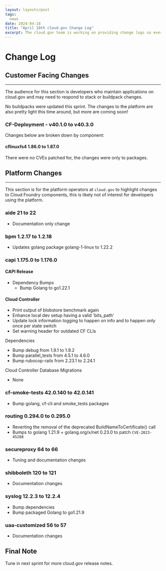 ```yaml
---
layout: layouts/post
tags:
  news
date: 2024-04-18
title: "April 18th cloud.gov Change Log"
excerpt: The cloud.gov team is working on providing change logs so everyone can see new features and updates.
---
```


# Change Log 

## Customer Facing Changes
---

The audience for this section is developers who maintain applications on cloud.gov and may need to respond to stack or buildpack changes.

No buildpacks were updated this sprint.  The changes to the platform are also pretty light this time around, but more are coming soon!

### CF-Deployment - v40.1.0 to v40.3.0

Changes below are broken down by component:


#### cflinuxfs4 1.86.0 to 1.87.0

There were no CVEs patched for, the changes were only to packages.


## Platform Changes
---

This section is for the platform operators at `cloud.gov` to highlight changes to Cloud Foundry components, this is likely not of interest for developers using the platform.


### aide 21 to 22

* Documentation only change

### bpm 1.2.17 to 1.2.18

* Updates golang package golang-1-linux to 1.22.2

### capi 1.175.0 to 1.176.0

#### CAPI Release

* Dependency Bumps
   * Bump Golang to go1.22.1

#### Cloud Controller

* Print output of blobstore benchmark again
* Enhance local dev setup having a valid 'bits_path'
* Update lock information logging to happen on info and to happen only once per state switch
* Set warning header for outdated CF CLIs

Dependencies

* Bump debug from 1.9.1 to 1.9.2
* Bump parallel_tests from 4.5.1 to 4.6.0
* Bump rubocop-rails from 2.23.1 to 2.24.1

Cloud Controller Database Migrations

* None


### cf-smoke-tests 42.0.140 to 42.0.141

* Bump golang, cf-cli and smoke_tests packages


### routing 0.294.0 to 0.295.0

* Reverting the removal of the deprecated BuildNameToCertificate() call
* Bumps to golang 1.21.9 + golang.org/x/net 0.23.0 to patch `CVE-2023-45288`

### secureproxy 64 to 66

* Tuning and documentation changes


### shibboleth 120 to 121

* Documentation changes


### syslog 12.2.3 to 12.2.4

* Bump dependencies
* Bump packaged Golang to go1.21.9


### uaa-customized 56 to 57

* Documentation changes


## Final Note

Tune in next sprint for more cloud.gov release notes.

